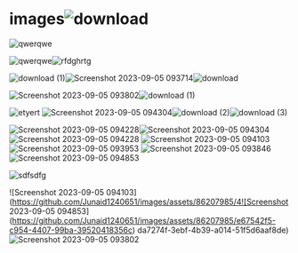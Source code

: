 # images![download](https://github.com/Junaid1240651/images/assets/86207985/edfd903d-bcf0-4d87-9a88-fa66c6eb407a)
![qwerqwe](https://github.com/Junaid1240651/images/assets/86207985/0e32a793-1320-4e7c-b2d3-369bb74c5690)


![qwerqwe](https://github.com/Junaid1240651/images/assets/86207985/dbf584d2-bc9c-4f3a-96ab-69fe7ad9efb1)![rfdghrtg](https://github.com/Junaid1240651/images/assets/86207985/f6569cb2-02dc-4260-a8e5-8a6f4e2f3b52)

![download (1)](https://github.com/Junaid1240651/images/assets/86207985/3910c636-2667-44a5-bfdd-a7ac6ae86c6a)![Screenshot 2023-09-05 093714](https://github.com/Junaid1240651/images/assets/86207985/52020aab-b061-4801-853a-0419215de3b5)![download](https://github.com/Junaid1240651/images/assets/86207985/ec915211-b1c5-4fa0-af66-4aaccf49123a)

![Screenshot 2023-09-05 093802](https://github.com/Junaid1240651/images/assets/86207985/28ea7a5e-586a-4f03-ae75-3e3d98ad1018)![download (1)](https://github.com/Junaid1240651/images/assets/86207985/530f81e1-a29b-4a4e-bc56-7101200605b0)


![etyert](https://github.com/Junaid1240651/images/assets/86207985/9ae26852-4825-4809-9666-3283203ebf01)
![Screenshot 2023-09-05 094304](https://github.com/Junaid1240651/images/assets/86207985/0699e128-e3c9-4337-84c0-1d7a67995560)![download (2)](https://github.com/Junaid1240651/images/assets/86207985/22be951b-3eec-4ad4-a8cd-49dd938aeed9)![download (3)](https://github.com/Junaid1240651/images/assets/86207985/737f1c5e-5912-4b04-8403-3dabce4e778a)


![Screenshot 2023-09-05 094228](https://github.com/Junaid1240651/images/assets/86207985/e2ba16ba-3aaf-43ba-b925-6c7abb4a86f0)![Screenshot 2023-09-05 094304](https://github.com/Junaid1240651/images/assets/86207985/60d73724-1f13-42c5-a9f7-80309570d4e9)
![Screenshot 2023-09-05 094228](https://github.com/Junaid1240651/images/assets/86207985/b423e7a3-bc60-44f4-a8a6-6dfdf22220ff)
![Screenshot 2023-09-05 094103](https://github.com/Junaid1240651/images/assets/86207985/cab09388-56f8-44bb-883b-d673dec68809)
![Screenshot 2023-09-05 093953](https://github.com/Junaid1240651/images/assets/86207985/87da2b9c-c5c1-4534-957d-e919974da5c2)
![Screenshot 2023-09-05 093846](https://github.com/Junaid1240651/images/assets/86207985/395b6741-df00-4bdc-b3ac-25992cbb623e)![Screenshot 2023-09-05 094853](https://github.com/Junaid1240651/images/assets/86207985/0f52c41d-fa7d-4f9b-8c35-513740f9ca82)

![sdfsdfg](https://github.com/Junaid1240651/images/assets/86207985/bba01697-b1ff-47c8-8fe2-361e589e4034)

![Screenshot 2023-09-05 094103](https://github.com/Junaid1240651/images/assets/86207985/4![Screenshot 2023-09-05 094853](https://github.com/Junaid1240651/images/assets/86207985/e67542f5-c954-4407-99ba-39520418356c)
da7274f-3ebf-4b39-a014-51f5d6aaf8de)
![Screenshot 2023-09-05 093802](https://github.com/Junaid1240651/images/assets/86207985/e00afc94-37b3-4d39-9d87-2f29d5470d0c)

